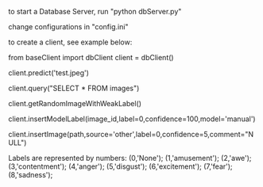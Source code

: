 to start a Database Server, run "python dbServer.py"

change configurations in "config.ini"

to create a client, see example below:

from baseClient import dbClient
client = dbClient()

client.predict('test.jpeg')

client.query("SELECT * FROM images")

client.getRandomImageWithWeakLabel()

client.insertModelLabel(image_id,label=0,confidence=100,model='manual')

client.insertImage(path,source='other',label=0,confidence=5,comment="NULL")


Labels are represented by numbers:
                (0,'None');
                (1,'amusement');
                (2,'awe');
                (3,'contentment');
                (4,'anger');
                (5,'disgust');
                (6,'excitement');
                (7,'fear');
                (8,'sadness');